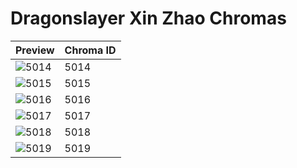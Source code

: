# Dragonslayer Xin Zhao Chromas

| Preview | Chroma ID |
|---------|-----------|
| ![5014](https://raw.communitydragon.org/latest/plugins/rcp-be-lol-game-data/global/default/v1/champion-chroma-images/5/5014.png) | 5014 |
| ![5015](https://raw.communitydragon.org/latest/plugins/rcp-be-lol-game-data/global/default/v1/champion-chroma-images/5/5015.png) | 5015 |
| ![5016](https://raw.communitydragon.org/latest/plugins/rcp-be-lol-game-data/global/default/v1/champion-chroma-images/5/5016.png) | 5016 |
| ![5017](https://raw.communitydragon.org/latest/plugins/rcp-be-lol-game-data/global/default/v1/champion-chroma-images/5/5017.png) | 5017 |
| ![5018](https://raw.communitydragon.org/latest/plugins/rcp-be-lol-game-data/global/default/v1/champion-chroma-images/5/5018.png) | 5018 |
| ![5019](https://raw.communitydragon.org/latest/plugins/rcp-be-lol-game-data/global/default/v1/champion-chroma-images/5/5019.png) | 5019 |